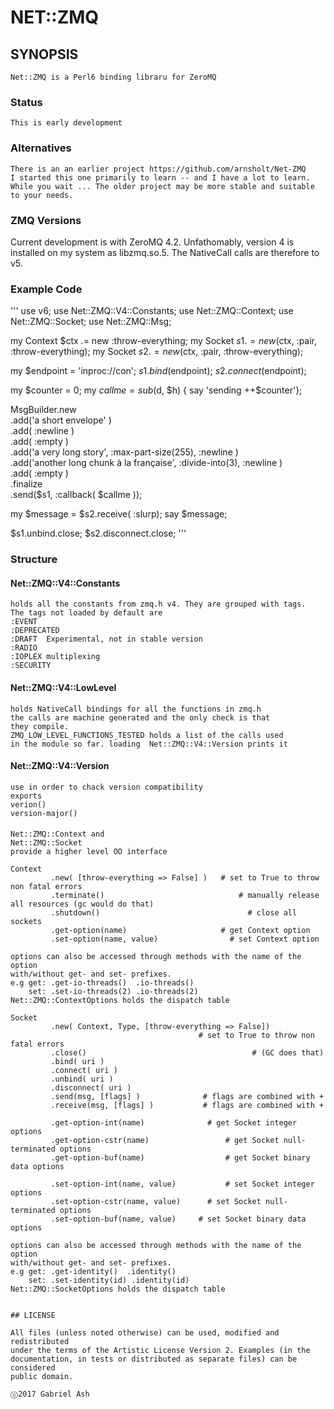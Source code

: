 # NET::ZMQ

## SYNOPSIS

    Net::ZMQ is a Perl6 binding libraru for ZeroMQ 

### Status

    This is early development

### Alternatives

    There is an an earlier project https://github.com/arnsholt/Net-ZMQ         
    I started this one primarily to learn -- and I have a lot to learn. 
    While you wait ... The older project may be more stable and suitable
    to your needs.

### ZMQ Versions

Current development is with ZeroMQ 4.2. Unfathomably, version 4
is installed on my system as libzmq.so.5. The NativeCall calls are 
therefore to v5.

### Example Code
'''
  use v6;
  use Net::ZMQ::V4::Constants;
  use Net::ZMQ::Context;
  use Net::ZMQ::Socket;
  use Net::ZMQ::Msg;

  my Context $ctx .= new :throw-everything;
  my Socket $s1 .= new($ctx, :pair, :throw-everything);
  my Socket $s2 .= new($ctx, :pair, :throw-everything);

  my $endpoint = 'inproc://con';
  $s1.bind($endpoint);
  $s2.connect($endpoint);

  my $counter = 0;
  my $callme = sub ($d, $h) { say 'sending ++$counter'};

  MsgBuilder.new\
          .add('a short envelope' )\
          .add( :newline )\
          .add( :empty )\
          .add('a very long story', :max-part-size(255), :newline )\
          .add('another long chunk à la française', :divide-into(3), :newline )\
          .add( :empty )\
          .finalize\
          .send($s1, :callback( $callme ));

  my $message = $s2.receive( :slurp);
  say $message;

  $s1.unbind.close;
  $s2.disconnect.close;
'''

### Structure

####  Net::ZMQ::V4::Constants

    holds all the constants from zmq.h v4. They are grouped with tags.
    The tags not loaded by default are
    :EVENT
    :DEPRECATED
    :DRAFT 	Experimental, not in stable version
    :RADIO
    :IOPLEX	multiplexing
    :SECURITY

####  Net::ZMQ::V4::LowLevel

    holds NativeCall bindings for all the functions in zmq.h
    the calls are machine generated and the only check is that
    they compile.
    ZMQ_LOW_LEVEL_FUNCTIONS_TESTED holds a list of the calls used
    in the module so far. loading  Net::ZMQ::V4::Version prints it

####  Net::ZMQ::V4::Version
    use in order to chack version compatibility
    exports
	verion()
	version-major()

####
    Net::ZMQ::Context and
    Net::ZMQ::Socket
    provide a higher level OO interface

    Context
	         .new( [throw-everything => False] )   # set to True to throw non fatal errors
	         .terminate() 			                   # manually release all resources (gc would do that)
	         .shutdown()			                     # close all sockets
	         .get-option(name)                     # get Context option
	         .set-option(name, value)	             # set Context option

	options can also be accessed through methods with the name of the option
	with/without get- and set- prefixes.
	e.g get: .get-io-threads()  .io-threads()
	    set: .set-io-threads(2) .io-threads(2)
	Net::ZMQ::ContextOptions holds the dispatch table 

    Socket
	         .new( Context, Type, [throw-everything => False])
                                              # set to True to throw non fatal errors
	         .close()					                  # (GC does that)
	         .bind( uri )
	         .connect( uri )
	         .unbind( uri )
	         .disconnect( uri )
	         .send(msg, [flags] )              # flags are combined with +
	         .receive(msg, [flags] )           # flags are combined with + 	

	         .get-option-int(name)	      		# get Socket integer options
	         .get-option-cstr(name)				    # get Socket null-terminated options
	         .get-option-buf(name) 			    	# get Socket binary data options

	         .set-option-int(name, value)			# set Socket integer options
	         .set-option-cstr(name, value)	 	# set Socket null-terminated options
	         .set-option-buf(name, value)     # set Socket binary data options

	options can also be accessed through methods with the name of the option
	with/without get- and set- prefixes.
	e.g get: .get-identity()  .identity()
	    set: .set-identity(id) .identity(id)
	Net::ZMQ::SocketOptions holds the dispatch table



```

## LICENSE

All files (unless noted otherwise) can be used, modified and redistributed
under the terms of the Artistic License Version 2. Examples (in the
documentation, in tests or distributed as separate files) can be considered
public domain.

ⓒ2017 Gabriel Ash
